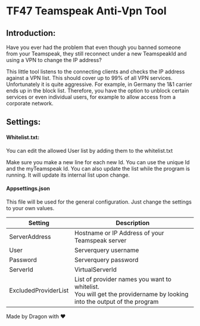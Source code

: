 

# TF47 Teamspeak Anti-Vpn Tool



## Introduction:

Have you ever had the problem that even though you banned someone from your Teamspeak, they still reconnect under a new TeamspeakId and using a VPN to change the IP address?

This little tool listens to the connecting clients and checks the IP address against a VPN list. 
This should cover up to 99% of all VPN services.
Unfortunately it is quite aggressive. For example, in Germany the 1&1 carrier ends up in the block list. Therefore, you have the option to unblock certain services or even individual users, for example to allow access from a corporate network.



## Settings: 

#### Whitelist.txt:

You can edit the allowed User list by adding them to the whitelist.txt 

Make sure you make a new line for each new Id. You can use the unique Id and the myTeamspeak Id.
You can also update the list while the program is running. It will update its internal list upon change.

#### Appsettings.json

 This file will be used for the general configuration. Just change the settings to your own values.

| Setting              | Description                                                  |
| -------------------- | ------------------------------------------------------------ |
| ServerAddress        | Hostname or IP Address of your Teamspeak server              |
| User                 | Serverquery username                                         |
| Password             | Serverquery password                                         |
| ServerId             | VirtualServerId                                              |
| ExcludedProviderList | List of provider names you want to whitelist.<br />You will get the providername by looking into the output of the program |



Made by Dragon with ❤️


